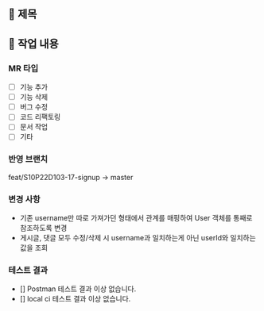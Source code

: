 ## 📕 제목

## 📗 작업 내용

### MR 타입

- [ ] 기능 추가
- [ ] 기능 삭제
- [ ] 버그 수정
- [ ] 코드 리팩토링
- [ ] 문서 작업
- [ ] 기타

### 반영 브랜치

feat/S10P22D103-17-signup -> master

### 변경 사항

- 기존 username만 따로 가져가던 형태에서 관계를 매핑하여 User 객체를 통째로 참조하도록 변경
- 게시글, 댓글 모두 수정/삭제 시 username과 일치하는게 아닌 userId와 일치하는 값을 조회

### 테스트 결과

- [] Postman 테스트 결과 이상 없습니다.
- [] local ci 테스트 결과 이상 없습니다.
